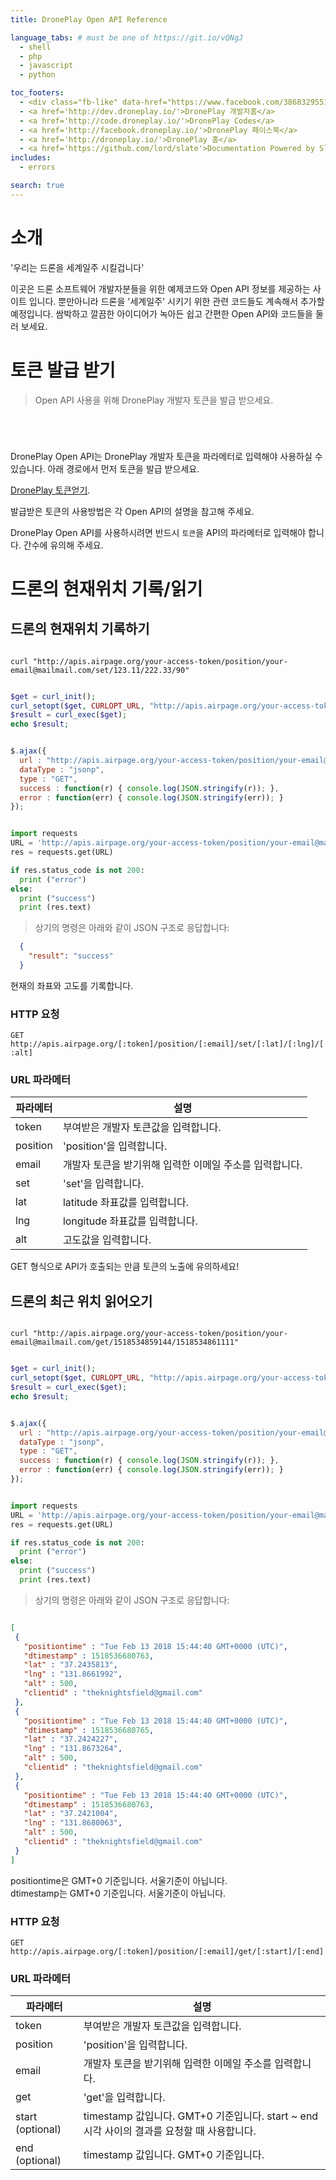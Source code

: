 ```yaml
---
title: DronePlay Open API Reference

language_tabs: # must be one of https://git.io/vQNgJ
  - shell
  - php 
  - javascript
  - python

toc_footers:
  - <div class="fb-like" data-href="https://www.facebook.com/386832955100142" data-width="100" data-layout="button_count" data-action="like" data-size="small" data-show-faces="false" data-share="false"></div>
  - <a href='http://dev.droneplay.io/'>DronePlay 개발자홈</a>
  - <a href='http://code.droneplay.io/'>DronePlay Codes</a>
  - <a href='http://facebook.droneplay.io/'>DronePlay 페이스북</a>
  - <a href='http://droneplay.io/'>DronePlay 홈</a>
  - <a href='https://github.com/lord/slate'>Documentation Powered by Slate</a>
includes:
  - errors

search: true
---
```


# 소개 

'우리는 드론을 세계일주 시킬겁니다'

이곳은 드론 소프트웨어 개발자분들을 위한 예제코드와 Open API 정보를 제공하는 사이트 입니다.
뿐만아니라 드론을 '세계일주' 시키기 위한 관련 코드들도 계속해서 추가할 예정입니다.
쌈박하고 깔끔한 아이디어가 녹아든 쉽고 간편한 Open API와 코드들을 둘러 보세요.


# 토큰 발급 받기 

> Open API 사용을 위해 DronePlay 개발자 토큰을 발급 받으세요.


```shell

```

```php

```

```javascript

```

```python

```


> 

DronePlay Open API는 DronePlay 개발자 토큰을 파라메터로 입력해야 사용하실 수 있습니다.
아래 경로에서 먼저 토큰을 발급 받으세요.

[DronePlay 토큰얻기](http://dev.droneplay.io/dev/register/index.html).

발급받은 토큰의 사용방법은 각 Open API의 설명을 참고해 주세요.

<aside class="notice">
DronePlay Open API를 사용하시려면 반드시 <code>토큰</code>을 API의 파라메터로 입력해야 합니다. 간수에 유의해 주세요.
</aside>

# 드론의 현재위치 기록/읽기 

## 드론의 현재위치 기록하기 


```shell

curl "http://apis.airpage.org/your-access-token/position/your-email@mailmail.com/set/123.11/222.33/90"

```

```php

$get = curl_init();
curl_setopt($get, CURLOPT_URL, "http://apis.airpage.org/your-access-token/position/your-email@mailmail.com/set/123.11/222.33/90");
$result = curl_exec($get);
echo $result;

```

```javascript

$.ajax({
  url : "http://apis.airpage.org/your-access-token/position/your-email@mailmail.com/set/123.11/222.33/90",
  dataType : "jsonp",
  type : "GET",
  success : function(r) { console.log(JSON.stringify(r)); },
  error : function(err) { console.log(JSON.stringify(err)); }
});

```

```python

import requests 
URL = 'http://apis.airpage.org/your-access-token/position/your-email@mailmail.com/set/123.11/222.33/90?callback=abc' 
res = requests.get(URL)

if res.status_code is not 200:
  print ("error")
else:
  print ("success")
  print (res.text)

```

> 상기의 명령은 아래와 같이 JSON 구조로 응답합니다:

```json
  {
    "result": "success"
  }
```

현재의 좌표와 고도를 기록합니다.

### HTTP 요청 

`GET http://apis.airpage.org/[:token]/position/[:email]/set/[:lat]/[:lng]/[:alt]`

### URL 파라메터

파라메터 | 설명
--------- | -----------
token | 부여받은 개발자 토큰값을 입력합니다. 
position | 'position'을 입력합니다. 
email | 개발자 토큰을 받기위해 입력한 이메일 주소를 입력합니다.
set | 'set'을 입력합니다.
lat | latitude 좌표값를 입력합니다.
lng | longitude 좌표값를 입력합니다.
alt | 고도값을 입력합니다.

<aside class="warning">
GET 형식으로 API가 호출되는 만큼 토큰의 노출에 유의하세요!
</aside>

## 드론의 최근 위치 읽어오기


```shell

curl "http://apis.airpage.org/your-access-token/position/your-email@mailmail.com/get/1518534859144/1518534861111"

```

```php

$get = curl_init();
curl_setopt($get, CURLOPT_URL, "http://apis.airpage.org/your-access-token/position/your-email@mailmail.com/get");
$result = curl_exec($get);
echo $result;

```

```javascript

$.ajax({
  url : "http://apis.airpage.org/your-access-token/position/your-email@mailmail.com/get",
  dataType : "jsonp",
  type : "GET",
  success : function(r) { console.log(JSON.stringify(r)); },
  error : function(err) { console.log(JSON.stringify(err)); }
});

```

```python

import requests 
URL = 'http://apis.airpage.org/your-access-token/position/your-email@mailmail.com/get?callback=abc' 
res = requests.get(URL)

if res.status_code is not 200:
  print ("error")
else:
  print ("success")
  print (res.text)


```
> 상기의 명령은 아래와 같이 JSON 구조로 응답합니다:

```json

[
 { 
   "positiontime" : "Tue Feb 13 2018 15:44:40 GMT+0000 (UTC)",
   "dtimestamp" : 1518536680763,
   "lat" : "37.2435813",
   "lng" : "131.8661992",
   "alt" : 500,
   "clientid" : "theknightsfield@gmail.com"
 },
 {
   "positiontime" : "Tue Feb 13 2018 15:44:40 GMT+0000 (UTC)",
   "dtimestamp" : 1518536680765,
   "lat" : "37.2424227",
   "lng" : "131.8673264",
   "alt" : 500,
   "clientid" : "theknightsfield@gmail.com"
 },
 {
   "positiontime" : "Tue Feb 13 2018 15:44:40 GMT+0000 (UTC)",
   "dtimestamp" : 1518536680763,
   "lat" : "37.2421004",
   "lng" : "131.8680063",
   "alt" : 500,
   "clientid" : "theknightsfield@gmail.com"
 }
]

```

<aside class="warning">positiontime은 GMT+0 기준입니다. 서울기준이 아닙니다.</aside>
<aside class="warning">dtimestamp는 GMT+0 기준입니다. 서울기준이 아닙니다.</aside>

### HTTP 요청 

`GET http://apis.airpage.org/[:token]/position/[:email]/get/[:start]/[:end]`

### URL 파라메터

파라메터 | 설명
--------- | -----------
token | 부여받은 개발자 토큰값을 입력합니다. 
position | 'position'을 입력합니다. 
email | 개발자 토큰을 받기위해 입력한 이메일 주소를 입력합니다.
get | 'get'을 입력합니다.
start (optional) | timestamp 값입니다. GMT+0 기준입니다. start ~ end 시각 사이의 결과를 요청할 때 사용합니다.
end (optional) | timestamp 값입니다. GMT+0 기준입니다.

